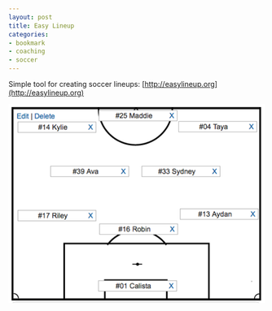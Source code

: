 ```yaml
---
layout: post
title: Easy Lineup
categories:
- bookmark
- coaching
- soccer
---
```


Simple tool for creating soccer lineups: [http://easylineup.org](http://easylineup.org)

![Easy Lineup](/images/posts/easy-lineup.png)